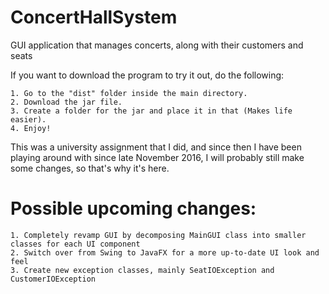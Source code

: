 # ConcertHallSystem
GUI application that manages concerts, along with their customers and seats

If you want to download the program to try it out, do the following:

    1. Go to the "dist" folder inside the main directory.
    2. Download the jar file.
    3. Create a folder for the jar and place it in that (Makes life easier).
    4. Enjoy!

This was a university assignment that I did, and since then I have been playing around with since late November 2016, I will probably still make some changes, so that's why it's here.

# Possible upcoming changes:

    1. Completely revamp GUI by decomposing MainGUI class into smaller classes for each UI component 
    2. Switch over from Swing to JavaFX for a more up-to-date UI look and feel
    3. Create new exception classes, mainly SeatIOException and CustomerIOException
